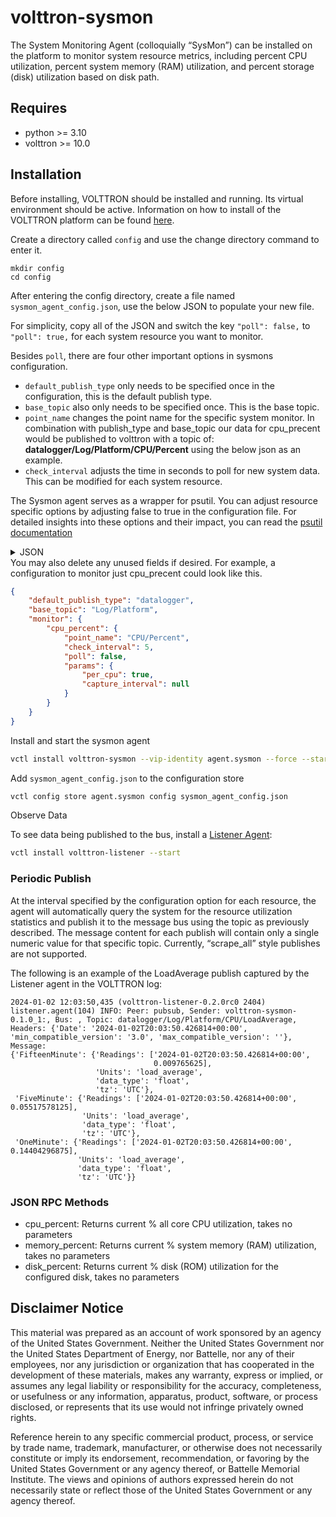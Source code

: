 # volttron-sysmon

The System Monitoring Agent (colloquially “SysMon”) can be installed on the platform to monitor system resource metrics,
including percent CPU utilization, percent system memory (RAM) utilization, and percent storage (disk) utilization based
on disk path.

## Requires

* python >= 3.10
* volttron >= 10.0

## Installation

Before installing, VOLTTRON should be installed and running.  Its virtual environment should be active.
Information on how to install of the VOLTTRON platform can be found
[here](https://github.com/eclipse-volttron/volttron-core).

Create a directory called `config` and use the change directory command to enter it.

```shell
mkdir config
cd config
```

After entering the config directory, create a file named `sysmon_agent_config.json`, use the below JSON to populate your new file.

For simplicity, copy all of the JSON and switch the key `"poll": false,` to `"poll": true,` for each system resource you want to monitor.

Besides `poll`, there are four other important options in sysmons configuration.

- `default_publish_type` only needs to be specified once in the configuration, this is the default publish type.
- `base_topic` also only needs to be specified once. This is the base topic.
- `point_name` changes the point name for the specific system monitor. In combination with publish_type and base_topic our data for cpu_precent would be published to volttron with a topic of: **datalogger/Log/Platform/CPU/Percent** using the below json as an example.
- `check_interval` adjusts the time in seconds to poll for new system data. This can be modified for each system resource.

The Sysmon agent serves as a wrapper for psutil. You can adjust resource specific options by adjusting false to true in the configuration file. For detailed insights into these options and their impact, you can read the [psutil documentation](https://psutil.readthedocs.io/en/latest/)

<details>
<summary>JSON</summary>

```json
{
    "default_publish_type": "datalogger",
    "base_topic": "Log/Platform",
    "monitor": {
        "cpu_percent": {
            "point_name": "CPU/Percent",
            "check_interval": 5,
            "poll": false,
            "params": {
                "per_cpu": true,
                "capture_interval": null
            }
        },
        "cpu_times": {
            "point_name": "CPU/Times",
            "check_interval": 5,
            "poll": false,
            "params": {
                "per_cpu": false,
                "sub_points": {
                    "user": false,
                    "nice": false,
                    "system": false,
                    "idle": false,
                    "iowait": false,
                    "irq": false,
                    "softirq": false,
                    "steal": false,
                    "guest": false,
                    "guest_nice": false
                }
            }
        },
        "cpu_times_percent": {
            "point_name": "CPU/TimePercentages",
            "check_interval": 5,
            "poll": false,
            "params": {
                "per_cpu": false,
                "capture_interval": null,
                "sub_points": {
                    "user": false,
                    "nice": false,
                    "system": false,
                    "idle": false,
                    "iowait": false,
                    "irq": false,
                    "softirq": false,
                    "steal": false,
                    "guest": false,
                    "guest_nice": false
                }
            }
        },
        "cpu_statistics": {
            "point_name": "CPU/Statistics",
            "check_interval": 5,
            "poll": false,
            "params": {
                "sub_points": {
                    "ctx_switches": false,
                    "interrupts": false,
                    "soft_interrupts": false
                }
            }
        },
        "cpu_frequency": {
            "point_name": "CPU/Frequencies",
            "check_interval": 5,
            "poll": false,
            "params": {
                "per_cpu": false,
                "sub_points": {
                    "current": false,
                    "min": false,
                    "max": false
                }
            }
        },
        "memory": {
            "point_name": "Memory",
            "check_interval": 5,
            "poll": false,
            "params": {
                "sub_points": {
                    "total": false,
                    "available": true,
                    "percent": true,
                    "used": true,
                    "free": false,
                    "active": false,
                    "inactive": false,
                    "buffers": false,
                    "cached": false,
                    "shared": false,
                    "slab": false
                }
            }
        },
        "disk_usage": {
            "point_name": "Disk/Usage",
            "check_interval": 3600,
            "poll": false,
            "params": {
                "disk_path": ["/"],
                "sub_points": {
                    "total": false,
                    "used": true,
                    "free": true,
                    "percent": true
                }
            }
        },
        "load_average": {
            "point_name": "CPU/LoadAverage",
            "check_interval": 5,
            "poll": false,
            "params": {
                "sub_points": {
                    "OneMinute": true,
                    "FiveMinute": true,
                    "FifteenMinute": true
                }
            }
        },
        "swap": {
            "point_name": "Swap",
            "check_interval": 5,
            "poll": false,
            "params": {
                "sub_points": {
                    "total": false,
                    "used": true,
                    "free": true,
                    "percent": true,
                    "sin": false,
                    "sout": false
                }
            }
        },
        "path_usage": {
            "point_name": "Disk/Path/Usage",
            "check_interval": 3600,
            "poll": false,
            "params": {
                "path_name": "/var/log/journal"
            }
        },
        "path_usage_rate": {
            "point_name": "Disk/Path/Rate",
            "check_interval": 3600,
            "poll": false,
            "params": {
                "path_name": "/var/log/journal"
            }
        },
        "disk_io": {
            "point_name": "Disk/IO",
            "check_interval": 5,
            "poll": false,
            "params": {
                "per_disk": false,
                "included_disks": [],
                "no_wrap": true,
                "sub_points": {
                    "read_count": false,
                    "write_count": false,
                    "read_bytes": true,
                    "write_bytes": true,
                    "read_time": true,
                    "write_time": true,
                    "read_merged_count": false,
                    "write_merged_count": false,
                    "busy_time": true,
                    "read_throughput": true,
                    "write_throughput": true
                }
            }
        },
        "network_io": {
            "point_name": "Network/IO",
            "check_interval": 5,
            "poll": false,
            "params": {
                "per_nic": true,
                "included_nics": [],
                "no_wrap": true,
                "sub_points": {
                    "bytes_sent": true,
                    "bytes_recv": true,
                    "packets_sent": true,
                    "packets_recv": true,
                    "errin": true,
                    "errout": true,
                    "dropin": true,
                    "dropout": true,
                    "receive_throughput": true,
                    "send_throughput": true
                }
            }
        },
        "network_connections": {
            "point_name": "Network/Connections",
            "check_interval": 5,
            "poll": false,
            "params": {
                "kind": "inet",
                "sub_points": {
                    "fd": false,
                    "family": false,
                    "type": false,
                    "laddr": false,
                    "raddr": false,
                    "status": false,
                    "pid": false
                }
            }
        },
        "network_interface_addresses": {
            "point_name": "Network/Interface/Addresses",
            "check_interval": 5,
            "poll": false,
            "params": {
                "included_interfaces": [],
                "sub_points": {
                    "family": false,
                    "address": false,
                    "netmask": false,
                    "broadcast": false,
                    "ptp": false
                }
            }
        },
        "network_interface_statistics": {
            "point_name": "Network/Interface/Addresses",
            "check_interval": 5,
            "poll": false,
            "params": {
                "included_interfaces": [],
                "sub_points": {
                    "isup": false,
                    "duplex": false,
                    "speed": false,
                    "mtu": false
                }
            }
        },
        "sensors_temperatures": {
            "point_name": "Sensors/Temperatures",
            "check_interval": 5,
            "poll": false,
            "params": {
                "fahrenheit": false,
                "included_sensors": [],
                "sub_points": {
                    "label": true,
                    "current": true,
                    "high": true,
                    "critical": true
                }
            }
        },
        "sensors_fans": {
            "point_name": "Sensors/Fans",
            "check_interval": 5,
            "poll": false,
            "params": {
                "included_sensors": [],
                "sub_points": {
                    "label": false,
                    "current": false
                }
            }
        },
        "sensors_battery": {
            "point_name": "Sensors/Battery",
            "check_interval": 5,
            "poll": false,
            "params": {
                "sub_points": {
                    "percent": false,
                    "secsleft": false,
                    "power_plugged": false
                }
            }
        },
        "boot_time": {
            "point_name": "BootTime",
            "check_interval": 5,
            "poll": false,
            "params": {}
        },
        "users": {
            "point_name": "Users",
            "check_interval": 5,
            "poll": false,
            "params": {
                "sub_points": {
                    "name": false,
                    "terminal": false,
                    "host": false,
                    "started": false,
                    "pid": false
                }
            }
        }
    }
}

```

</details>
You may also delete any unused fields if desired. For example, a configuration to monitor just cpu_precent could look like this.

```json
{
    "default_publish_type": "datalogger",
    "base_topic": "Log/Platform",
    "monitor": {
        "cpu_percent": {
            "point_name": "CPU/Percent",
            "check_interval": 5,
            "poll": false,
            "params": {
                "per_cpu": true,
                "capture_interval": null
            }
        }
    }
}
```

Install and start the sysmon agent

```bash
vctl install volttron-sysmon --vip-identity agent.sysmon --force --start
```

Add `sysmon_agent_config.json` to the configuration store

```bash
vctl config store agent.sysmon config sysmon_agent_config.json
```

Observe Data

To see data being published to the bus, install a [Listener Agent](https://pypi.org/project/volttron-listener/):

```bash
vctl install volttron-listener --start
```

### Periodic Publish

At the interval specified by the configuration option for each resource, the agent will automatically query the system
for the resource utilization statistics and publish it to the message bus using the topic as previously described.  The
message content for each publish will contain only a single numeric value for that specific topic.  Currently,
“scrape_all” style publishes are not supported.

The following is an example of the LoadAverage publish captured by the Listener agent in the VOLTTRON log:

```log
2024-01-02 12:03:50,435 (volttron-listener-0.2.0rc0 2404) listener.agent(104) INFO: Peer: pubsub, Sender: volttron-sysmon-0.1.0_1:, Bus: , Topic: datalogger/Log/Platform/CPU/LoadAverage, Headers: {'Date': '2024-01-02T20:03:50.426814+00:00', 'min_compatible_version': '3.0', 'max_compatible_version': ''}, Message:
{'FifteenMinute': {'Readings': ['2024-01-02T20:03:50.426814+00:00',
                                0.009765625],
                   'Units': 'load_average',
                   'data_type': 'float',
                   'tz': 'UTC'},
 'FiveMinute': {'Readings': ['2024-01-02T20:03:50.426814+00:00', 0.05517578125],
                'Units': 'load_average',
                'data_type': 'float',
                'tz': 'UTC'},
 'OneMinute': {'Readings': ['2024-01-02T20:03:50.426814+00:00', 0.14404296875],
               'Units': 'load_average',
               'data_type': 'float',
               'tz': 'UTC'}}
```

### JSON RPC Methods

- cpu_percent:  Returns current % all core CPU utilization, takes no parameters
- memory_percent:  Returns current % system memory (RAM) utilization, takes no parameters
- disk_percent:  Returns current % disk (ROM) utilization for the configured disk, takes no parameters

## Disclaimer Notice

This material was prepared as an account of work sponsored by an agency of the
United States Government.  Neither the United States Government nor the United
States Department of Energy, nor Battelle, nor any of their employees, nor any
jurisdiction or organization that has cooperated in the development of these
materials, makes any warranty, express or implied, or assumes any legal
liability or responsibility for the accuracy, completeness, or usefulness or any
information, apparatus, product, software, or process disclosed, or represents
that its use would not infringe privately owned rights.

Reference herein to any specific commercial product, process, or service by
trade name, trademark, manufacturer, or otherwise does not necessarily
constitute or imply its endorsement, recommendation, or favoring by the United
States Government or any agency thereof, or Battelle Memorial Institute. The
views and opinions of authors expressed herein do not necessarily state or
reflect those of the United States Government or any agency thereof.
